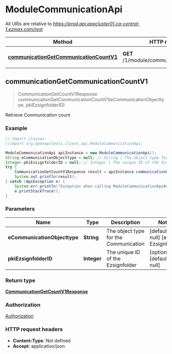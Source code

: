 # ModuleCommunicationApi

All URIs are relative to *https://prod.api.appcluster01.ca-central-1.ezmax.com/rest*

Method | HTTP request | Description
------------- | ------------- | -------------
[**communicationGetCommunicationCountV1**](ModuleCommunicationApi.md#communicationGetCommunicationCountV1) | **GET** /1/module/communication/getCount | Retrieve Communication count



## communicationGetCommunicationCountV1

> CommunicationGetCountV1Response communicationGetCommunicationCountV1(eCommunicationObjecttype, pkiEzsignfolderID)

Retrieve Communication count



### Example

```java
// Import classes:
//import org.openapitools.client.api.ModuleCommunicationApi;

ModuleCommunicationApi apiInstance = new ModuleCommunicationApi();
String eCommunicationObjecttype = null; // String | The object type for the Communication
Integer pkiEzsignfolderID = null; // Integer | The unique ID of the Ezsignfolder
try {
    CommunicationGetCountV1Response result = apiInstance.communicationGetCommunicationCountV1(eCommunicationObjecttype, pkiEzsignfolderID);
    System.out.println(result);
} catch (ApiException e) {
    System.err.println("Exception when calling ModuleCommunicationApi#communicationGetCommunicationCountV1");
    e.printStackTrace();
}
```

### Parameters


Name | Type | Description  | Notes
------------- | ------------- | ------------- | -------------
 **eCommunicationObjecttype** | **String**| The object type for the Communication | [default to null] [enum: Ezsignfolder]
 **pkiEzsignfolderID** | **Integer**| The unique ID of the Ezsignfolder | [optional] [default to null]

### Return type

[**CommunicationGetCountV1Response**](CommunicationGetCountV1Response.md)

### Authorization

[Authorization](../README.md#Authorization)

### HTTP request headers

- **Content-Type**: Not defined
- **Accept**: application/json

